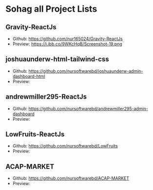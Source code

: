 # Sohag all Project Lists


## Gravity-ReactJs
- Github: https://github.com/nur165024/Gravity-ReactJs
- Preview: https://i.ibb.co/9WKcHqB/Screenshot-19.png

## joshuaunderw-html-tailwind-css
- Github: https://github.com/nursoftwarebd/joshuaunderw-admin-dashboard-html
- Preview:

## andrewmiller295-ReactJs
- Github: https://github.com/nursoftwarebd/andrewmiller295-admin-dashboard
- Preview: 

## LowFruits-ReactJs
- Github: https://github.com/nursoftwarebd/LowFruits
- Preview: 

## ACAP-MARKET
- Github: https://github.com/nursoftwarebd/ACAP-MARKET
- Preview:

